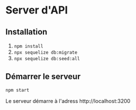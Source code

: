 # Server d'API 

## Installation

1. `npm install`
2. `npx sequelize db:migrate`
3. `npx sequelize db:seed:all`

## Démarrer le serveur

`npm start` 

Le serveur démarre à l'adress http://localhost:3200
